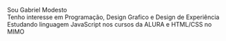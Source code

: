 Sou Gabriel Modesto <br>
Tenho interesse em Programação, Design Grafico e Design de Experiência <br>
Estudando linguagem JavaScript nos cursos da ALURA e HTML/CSS no MIMO


<!---
GabrielHModesto/GabrielHModesto is a ✨ special ✨ repository because its `README.md` (this file) appears on your GitHub profile.
You can click the Preview link to take a look at your changes.
--->
